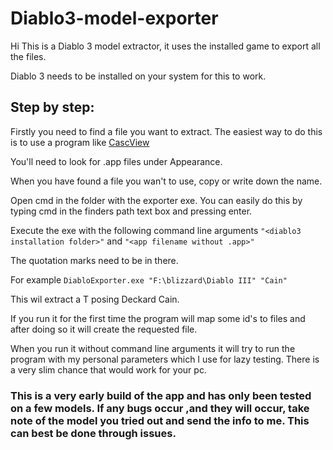# Diablo3-model-exporter

Hi
This is a Diablo 3 model extractor, it uses the installed game to export all the files.

Diablo 3 needs to be installed on your system for this to work.

## Step by step:
Firstly you need to find a file you want to extract. The easiest way to do this is to use a program like [CascView](http://www.zezula.net/en/casc/main.html "CascView")

You'll need to look for .app files under Appearance.

When you have found a file you wan't to use, copy or write down the name.

Open cmd in the folder with the exporter exe. You can easily do this by typing cmd in the finders path text box and pressing enter.

Execute the exe with the following command line arguments `"<diablo3 installation folder>"` and `"<app filename without .app>"`

The quotation marks need to be in there.

For example `DiabloExporter.exe "F:\blizzard\Diablo III" "Cain"`

This wil extract a T posing Deckard Cain.

If you run it for the first time the program will map some id's to files and after doing so it will create the requested file.

When you run it without command line arguments it will try to run the program with my personal parameters which I use for lazy testing. There is a very slim chance that would work for your pc.


### This is a very early build of the app and has only been tested on a few models. If any bugs occur ,and they will occur, take note of the model you tried out and send the info to me. This can best be done through issues.
